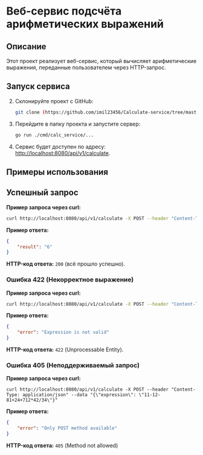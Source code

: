 # Веб-сервис подсчёта арифметических выражений

## Описание
Этот проект реализует веб-сервис, который вычисляет арифметические выражения, переданные пользователем через HTTP-запрос.

## Запуск сервиса

2. Склонируйте проект с GitHub:
    ```bash
    git clone (https://github.com/imil23456/Calculate-service/tree/master)
    ```
3. Перейдите в папку проекта и запустите сервер:
    ```bash
    go run ./cmd/calc_service/...
    ```
4. Сервис будет доступен по адресу: [http://localhost:8080/api/v1/calculate](http://localhost:8080/api/v1/calculate).

## Примеры использования

## Успешный запрос

**Пример запроса через curl:**

```bash
curl http://localhost:8080/api/v1/calculate -X POST --header "Content-Type: application/json" --data "{\"expression\": \"2+2*2\"}"
```
**Пример ответа:**

```json
{
    "result": "6"
}
```
**HTTP-код ответа:** `200` (всё прошло успешно).

### Ошибка 422 (Некорректное выражение)

**Пример запроса через curl:**

```bash
curl http://localhost:8080/api/v1/calculate -X POST --header "Content-Type: application/json" --data "{\"expression\": \"25-0.251***\"}"
```

**Пример ответа:**

```json
{
    "error": "Expression is not valid"
}
```

**HTTP-код ответа:** `422` (Unprocessable Entity).


### Ошибка 405 (Неподдерживаемый запрос)

**Пример запроса через curl:**

```bas
curl http://localhost:8080/api/v1/calculate -X POST --header "Content-Type: application/json" --data "{\"expression\": \"11-12-81+24+712*42/34\"}"
```

**Пример ответа:**

```json
{
    "error": "Only POST method available"
}
```

**HTTP-код ответа:** `405` (Method not allowed)


